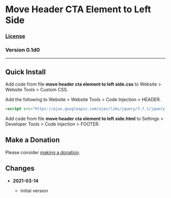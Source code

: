 # Move Header CTA Element to Left Side

### [License][99]

### Version 0.1d0

---

## Quick Install

Add code from file **move header cta element to left side.css** to Website >
Website Tools > Custom CSS.

Add the following to Website > Website Tools > Code Injection > HEADER.

```html
<script src="https://ajax.googleapis.com/ajax/libs/jquery/3.7.1/jquery.min.js"></script>
```

Add code from file **move header cta element to left side.html** to Settings >
Developer Tools > Code Injection > FOOTER.

## Make a Donation

Please consider [making a donation](https://github.com/tomsWebConsulting/twcsl#make-a-donation).

## Changes

<!-- * **2021-07-01**

  * added code to change read more link
  * use twcsl
  * bumped version to 0.1d2
  -->
* **2021-03-14**

  * initial version

[99]: https://github.com/tomsWebConsulting/twcsl/blob/main/LICENSE.txt#L1
